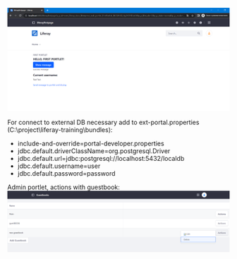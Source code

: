 ![alt text](https://github.com/usovaleksei/liferay-training/blob/master/images/taskOneScreen.PNG)

For connect to external DB necessary add to ext-portal.properties (C:\project\liferay-training\bundles):
- include-and-override=portal-developer.properties
- jdbc.default.driverClassName=org.postgresql.Driver
- jdbc.default.url=jdbc:postgresql://localhost:5432/localdb
- jdbc.default.username=user
- jdbc.default.password=password

Admin portlet, actions with guestbook:
![alt text](https://github.com/usovaleksei/liferay-training/blob/master/images/admin_portlet.PNG)
